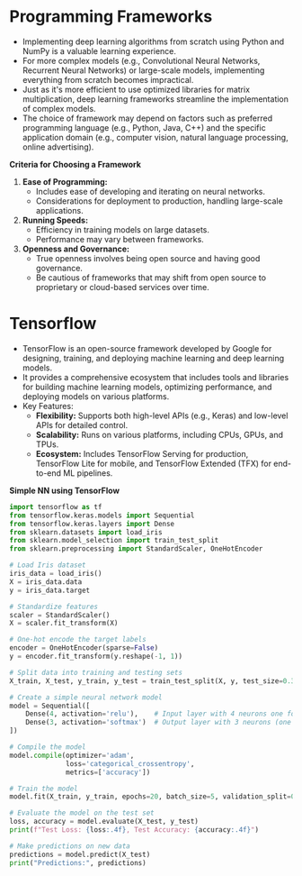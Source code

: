 # Programming Frameworks 

 - Implementing deep learning algorithms from scratch using Python and NumPy is a valuable learning experience.
 - For more complex models (e.g., Convolutional Neural Networks, Recurrent Neural Networks) or large-scale models, implementing everything from scratch becomes impractical.
 - Just as it's more efficient to use optimized libraries for matrix multiplication, deep learning frameworks streamline the implementation of complex models.
 - The choice of framework may depend on factors such as preferred programming language (e.g., Python, Java, C++) and the specific application domain (e.g., computer vision, natural language processing, online advertising).

**Criteria for Choosing a Framework**

 1. **Ease of Programming:**
     - Includes ease of developing and iterating on neural networks.
     - Considerations for deployment to production, handling large-scale applications.
 2. **Running Speeds:**
     - Efficiency in training models on large datasets.
     - Performance may vary between frameworks.
 3. **Openness and Governance:**
     - True openness involves being open source and having good governance.
     - Be cautious of frameworks that may shift from open source to proprietary or cloud-based services over time.

# Tensorflow

 - TensorFlow is an open-source framework developed by Google for designing, training, and deploying machine learning and deep learning models.
 - It provides a comprehensive ecosystem that includes tools and libraries for building machine learning models, optimizing performance, and deploying models on various platforms.
 - Key Features:
    - **Flexibility:** Supports both high-level APIs (e.g., Keras) and low-level APIs for detailed control.
    - **Scalability:** Runs on various platforms, including CPUs, GPUs, and TPUs.
    - **Ecosystem:** Includes TensorFlow Serving for production, TensorFlow Lite for mobile, and TensorFlow Extended (TFX) for end-to-end ML pipelines.

**Simple NN using TensorFlow**

```python
import tensorflow as tf
from tensorflow.keras.models import Sequential
from tensorflow.keras.layers import Dense
from sklearn.datasets import load_iris
from sklearn.model_selection import train_test_split
from sklearn.preprocessing import StandardScaler, OneHotEncoder

# Load Iris dataset
iris_data = load_iris()
X = iris_data.data
y = iris_data.target

# Standardize features
scaler = StandardScaler()
X = scaler.fit_transform(X)

# One-hot encode the target labels
encoder = OneHotEncoder(sparse=False)
y = encoder.fit_transform(y.reshape(-1, 1))

# Split data into training and testing sets
X_train, X_test, y_train, y_test = train_test_split(X, y, test_size=0.3, random_state=42)

# Create a simple neural network model
model = Sequential([
    Dense(4, activation='relu'),    # Input layer with 4 neurons one for each feature
    Dense(3, activation='softmax')  # Output layer with 3 neurons (one for each class)
])

# Compile the model
model.compile(optimizer='adam',
              loss='categorical_crossentropy',
              metrics=['accuracy'])

# Train the model
model.fit(X_train, y_train, epochs=20, batch_size=5, validation_split=0.2)

# Evaluate the model on the test set
loss, accuracy = model.evaluate(X_test, y_test)
print(f"Test Loss: {loss:.4f}, Test Accuracy: {accuracy:.4f}")

# Make predictions on new data
predictions = model.predict(X_test)
print("Predictions:", predictions)
```